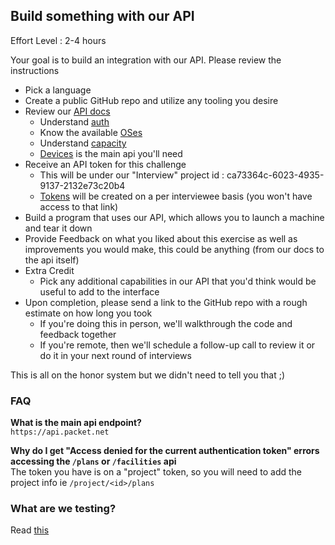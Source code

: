 ## Build something with our API

Effort Level : 2-4 hours

Your goal is to build an integration with our API.  Please review the instructions

* Pick a language
* Create a public GitHub repo and utilize any tooling you desire
* Review our [API docs](https://www.packet.com/developers/api/)
  * Understand [auth](https://www.packet.com/developers/api/#authentication)
  * Know the available [OSes](https://www.packet.com/developers/api/#operatingsystems)
  * Understand [capacity](https://www.packet.com/developers/api/#capacity)
  * [Devices](https://www.packet.com/developers/api/#devices) is the main api you'll need
* Receive an API token for this challenge
  * This will be under our "Interview" project id : ca73364c-6023-4935-9137-2132e73c20b4
  * [Tokens](https://app.packet.net/projects/ca73364c-6023-4935-9137-2132e73c20b4/settings/api-keys) will be created on a per interviewee basis (you won't have access to that link)
* Build a program that uses our API, which allows you to launch a machine and tear it down
* Provide Feedback on what you liked about this exercise as well as improvements you would make, this could be anything (from our docs to the api itself)
* Extra Credit
  * Pick any additional capabilities in our API that you'd think would be useful to add to the interface
* Upon completion, please send a link to the GitHub repo with a rough estimate on how long you took
  * If you're doing this in person, we'll walkthrough the code and feedback together
  * If you're remote, then we'll schedule a follow-up call to review it or do it in your next round of interviews

This is all on the honor system but we didn't need to tell you that ;)

### FAQ

__What is the main api endpoint?__   
`https://api.packet.net`

__Why do I get "Access denied for the current authentication token" errors accessing the `/plans` or `/facilities` api__   
The token you have is on a "project" token, so you will need to add the project info ie `/project/<id>/plans`

### What are we testing?

Read [this](https://github.com/packethost/about-us/blob/master/coding_fun.md#what-are-we-testing)

